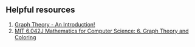 ## Helpful resources

1. [Graph Theory - An Introduction!](https://www.youtube.com/watch?v=HmQR8Xy9DeM)
2. [MIT 6.042J Mathematics for Computer Science: 6. Graph Theory and Coloring](https://www.youtube.com/watch?v=h9wxtqoa1jY)